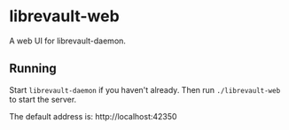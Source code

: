 # librevault-web

A web UI for librevault-daemon.

## Running

Start `librevault-daemon` if you haven't already. Then run `./librevault-web` to start the server.

The default address is: http://localhost:42350
